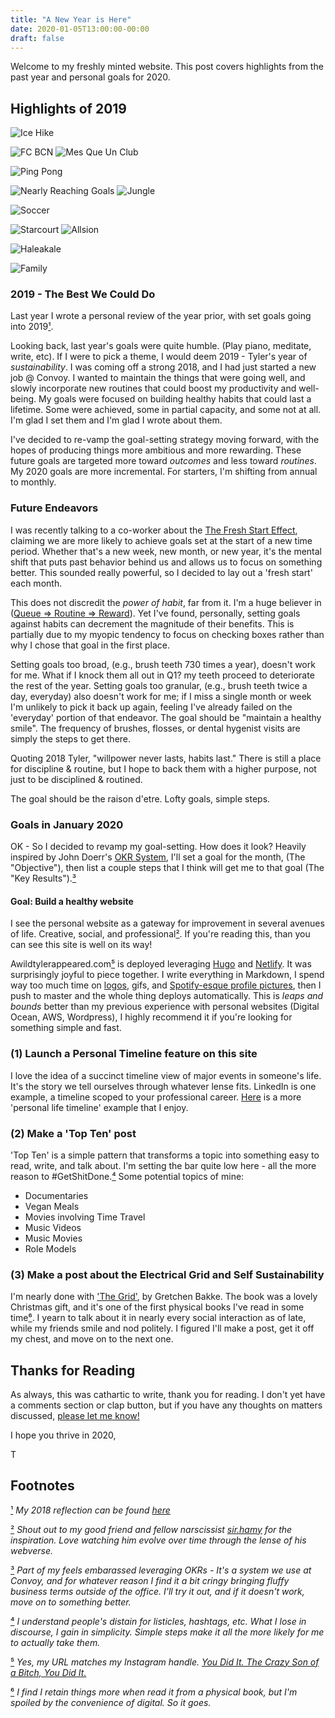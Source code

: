 ```yaml
---
title: "A New Year is Here"
date: 2020-01-05T13:00:00-00:00
draft: false
---
```

Welcome to my freshly minted website. This post covers highlights from the past year and personal goals for 2020.

## Highlights of 2019

![Ice Hike](/images/2020-january/icehike.gif)

![FC BCN](/images/2020-january/smallbcn.gif)
![Mes Que Un Club](/images/2020-january/stadium.gif)

![Ping Pong](/images/2020-january/pingpong.gif)

![Nearly Reaching Goals](/images/2020-january/climb.gif)
![Jungle](/images/2020-january/jungle.gif)

![Soccer](/images/2020-january/justin.gif)

![Starcourt](/images/2020-january/starcourt.gif)
![Allsion](/images/2020-january/allisontiny.gif)

![Haleakale](/images/2020-january/haleakale.gif)

![Family](/images/2020-january/smallfamily.gif)

### 2019 - The Best We Could Do

Last year I wrote a personal review of the year prior, with set goals going into 2019[¹](#1).

Looking back, last year's goals were quite humble. (Play piano, meditate, write, etc). If I were to pick a theme, I would deem 2019 - Tyler's year of *sustainability*. I was coming off a strong 2018, and I had just started a new job @ Convoy. I wanted to maintain the things that were going well, and slowly incorporate new routines that could boost my productivity and well-being. My goals were focused on building healthy habits that could last a lifetime. Some were achieved, some in partial capacity, and some not at all. I'm glad I set them and I'm glad I wrote about them.

I've decided to re-vamp the goal-setting strategy moving forward, with the hopes of producing things more ambitious and more rewarding. These future goals are targeted more toward *outcomes* and less toward *routines*. My 2020 goals are more incremental. For starters, I'm shifting from annual to monthly.

### Future Endeavors

I was recently talking to a co-worker about the [The Fresh Start Effect](https://faculty.wharton.upenn.edu/wp-content/uploads/2014/06/Dai_Fresh_Start_2014_Mgmt_Sci.pdf), claiming we are more likely to achieve goals set at the start of a new time period. Whether that's a new week, new month, or new year, it's the mental shift that puts past behavior behind us and allows us to focus on something better. This sounded really powerful, so I decided to lay out a 'fresh start' each month.

This does not discredit the *power of habit*, far from it. I'm a huge believer in ([Queue => Routine => Reward](https://www.goodreads.com/book/show/12609433-the-power-of-habit)). Yet I've found, personally, setting goals against habits can decrement the magnitude of their benefits. This is partially due to my myopic tendency to focus on checking boxes rather than why I chose that goal in the first place.

Setting goals too broad, (e.g., brush teeth 730 times a year), doesn't work for me. What if I knock them all out in Q1? my teeth proceed to deteriorate the rest of the year. Setting goals too granular, (e.g., brush teeth twice a day, everyday) also doesn't work for me; if I miss a single month or week I'm unlikely to pick it back up again, feeling I've already failed on the 'everyday' portion of that endeavor. The goal should be "maintain a healthy smile". The frequency of brushes, flosses, or dental hygenist visits are simply the steps to get there.

Quoting 2018 Tyler, "willpower never lasts, habits last." There is still a place for discipline & routine, but I hope to back them with a higher purpose, not just to be disciplined & routined.

The goal should be the raison d'etre. Lofty goals, simple steps.

### Goals in January 2020

OK - So I decided to revamp my goal-setting. How does it look? Heavily inspired by John Doerr's [OKR System](https://www.goodreads.com/book/show/39286958-measure-what-matters), I'll set a goal for the month, (The "Objective"), then list a couple steps that I think will get me to that goal (The "Key Results").[³](#3)

#### Goal: Build a healthy website

I see the personal website as a gateway for improvement in several avenues of life. Creative, social, and professional[²](#2). If you're reading this, than you can see this site is well on its way!

Awildtylerappeared.com[⁵](#6) is deployed leveraging [Hugo](https://gohugo.io/) and [Netlify](https://www.netlify.com/). It was surprisingly joyful to piece together. I write everything in Markdown, I spend way too much time on [logos](https://www.awildtylerappeared.com/images/t-logo.png), gifs, and [Spotify-esque profile pictures](https://www.awildtylerappeared.com/images/this-is-ty.png), then I push to master and the whole thing deploys automatically. This is _leaps and bounds_ better than my previous experience with personal websites (Digital Ocean, AWS, Wordpress), I highly recommend it if you're looking for something simple and fast.

### (1) Launch a Personal Timeline feature on this site

I love the idea of a succinct timeline view of major events in someone's life. It's the story we tell ourselves through whatever lense fits. LinkedIn is one example,  a timeline scoped to your professional career. [Here](https://www.dkthehuman.com/about/) is a more 'personal life timeline' example that I enjoy.

### (2) Make a 'Top Ten' post

'Top Ten' is a simple pattern that transforms a topic into something easy to read, write, and talk about. I'm setting the bar quite low here - all the more reason to #GetShitDone.[⁴](#4) Some potential topics of mine:

- Documentaries
- Vegan Meals
- Movies involving Time Travel
- Music Videos
- Music Movies
- Role Models

### (3) Make a post about the Electrical Grid and Self Sustainability

I'm nearly done with ['The Grid'](https://www.goodreads.com/book/show/26073005-the-grid), by Gretchen Bakke. The book was a lovely Christmas gift, and it's one of the first physical books I've read in some time[⁶](#6). I yearn to talk about it in nearly every social interaction as of late, while my friends smile and nod politely. I figured I'll make a post, get it off my chest, and move on to the next one.

## Thanks for Reading

As always, this was cathartic to write, thank you for reading. I don't yet have a comments section or clap button, but if you have any thoughts on matters discussed, [please let me know!](https://www.instagram.com/awildtylerappeared/)

I hope you thrive in 2020,

T

## Footnotes

[¹](#1) _My 2018 reflection can be found [here](https://medium.com/@awildtylerappeared/my-2018-bb2dac6155af)_

[²](#2) _Shout out to my good friend and fellow narscissist [sir.hamy](https://iamhamy.xyz/) for the inspiration. Love watching him evolve over time through the lense of his webverse._

[³](#3) _Part of my feels embarassed leveraging OKRs - It's a system we use at Convoy, and for whatever reason I find it a bit cringy bringing fluffy business terms outside of the office. I'll try it out, and if it doesn't work, move on to something better._

[⁴](#4) _I understand people's distain for listicles, hashtags, etc. What I lose in discourse, I gain in simplicity. Simple steps make it all the more likely for me to actually take them._

[⁵](#5) _Yes, my URL matches my Instagram handle._ [_You Did It. The Crazy Son of a Bitch, You Did It._](https://i.kym-cdn.com/entries/icons/original/000/031/119/gold1.jpg)

[⁶](#6) _I find I retain things more when read it from a physical book, but I'm spoiled by the convenience of digital. So it goes._